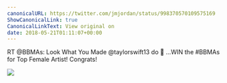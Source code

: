 ```yaml
---
canonicalURL: https://twitter.com/jmjordan/status/998370570109575169
ShowCanonicalLink: true
CanonicalLinkText: View original on
date: 2018-05-21T01:11:07+00:00
---
```

RT @BBMAs: Look What You Made @taylorswift13 do 👀 ...WIN the #BBMAs for Top Female Artist! Congrats!

![](/images/998370570109575169-DdrnDMeV0AATYw1.jpg)
